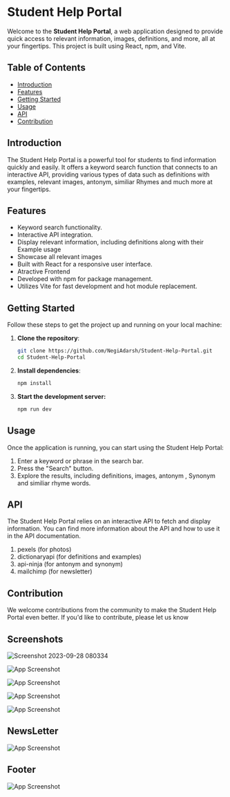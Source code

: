 # Student Help Portal

Welcome to the **Student Help Portal**, a web application designed to provide quick access to relevant information, images, definitions, and more, all at your fingertips. This project is built using React, npm, and Vite.

## Table of Contents

- [Introduction](#introduction)
- [Features](#features)
- [Getting Started](#getting-started)
- [Usage](#usage)
- [API](#api)
- [Contribution](#Contribution)

## Introduction

The Student Help Portal is a powerful tool for students to find information quickly and easily. It offers a keyword search function that connects to an interactive API, providing various types of data such as definitions with examples, relevant images, antonym, similiar Rhymes and much more at your fingertips.

## Features

- Keyword search functionality.
- Interactive API integration.
- Display relevant information, including definitions along with their Example usage
- Showcase all relevant images 
- Built with React for a responsive user interface.
- Atractive Frontend 
- Developed with npm for package management.
- Utilizes Vite for fast development and hot module replacement.

## Getting Started

Follow these steps to get the project up and running on your local machine:

1. **Clone the repository**:

   ```bash
   git clone https://github.com/NegiAdarsh/Student-Help-Portal.git
   cd Student-Help-Portal
2. **Install dependencies**:

   ```bash
   npm install

3. **Start the development server:**
   ```bash
   npm run dev

## Usage
Once the application is running, you can start using the Student Help Portal:

1. Enter a keyword or phrase in the search bar.
2. Press the "Search" button.
3. Explore the results, including definitions, images, antonym , Synonym and similiar rhyme words.

## API
The Student Help Portal relies on an interactive API to fetch and display information. You can find more information about the API and how to use it in the API documentation.

1. pexels (for photos)
2. dictionaryapi (for definitions and examples)
3. api-ninja (for antonym and synonym)
4. mailchimp (for newsletter)

## Contribution
We welcome contributions from the community to make the Student Help Portal even better. If you'd like to contribute, please let us know


## Screenshots

![Screenshot 2023-09-28 080334](https://github.com/NegiAdarsh/Student-Help-Portal/assets/100505819/6f2b1c09-a2da-43f7-8fe1-9c397062d6d5)

![App Screenshot]( https://github.com/NegiAdarsh/Student-Help-Portal/assets/100505819/561b02c0-1c97-4607-a7ca-200f9ad61a93)

![App Screenshot](https://github.com/NegiAdarsh/Student-Help-Portal/assets/100505819/134ac287-dbd5-4c13-b511-f056e2070998 )

![App Screenshot](https://github.com/NegiAdarsh/Student-Help-Portal/assets/100505819/e60dea40-3fbe-4ab4-9659-ff546dc7b97d)

![App Screenshot]( https://github.com/NegiAdarsh/Student-Help-Portal/assets/100505819/605fed5d-5674-492b-99a3-01d8cf0d709c)
## NewsLetter
![App Screenshot](https://github.com/NegiAdarsh/Student-Help-Portal/assets/100505819/3fd111f2-e673-4284-ae57-1d993cd7ebc1)
## Footer
![App Screenshot]( https://github.com/NegiAdarsh/Student-Help-Portal/assets/100505819/9135c2e8-d95f-40b8-9f0c-a10f98726392 )






